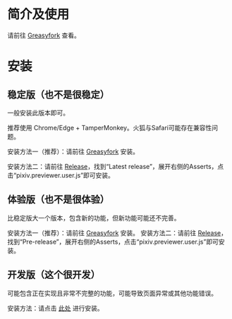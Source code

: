 # 简介及使用
请前往 <a href="https://greasyfork.org/zh-CN/scripts/30766">Greasyfork</a> 查看。

# 安装
## 稳定版（也不是很稳定）
一般安装此版本即可。

推荐使用 Chrome/Edge + TamperMonkey。火狐与Safari可能存在兼容性问题。

安装方法一（推荐）：请前往 <a href="https://greasyfork.org/zh-CN/scripts/30766">Greasyfork</a> 安装。

安装方法二：请前往 <a href="https://github.com/Ocrosoft/PixivPreviewer/releases">Release</a>，找到“Latest release”，展开右侧的Asserts，点击“pixiv.previewer.user.js”即可安装。
## 体验版（也不是很体验）
比稳定版大一个版本，包含新的功能，但新功能可能还不完善。

安装方法一（推荐）：请前往 <a href="https://greasyfork.org/zh-CN/scripts/430139">Greasyfork</a> 安装。
安装方法二：请前往 <a href="https://github.com/Ocrosoft/PixivPreviewer/releases">Release</a>，找到“Pre-release”，展开右侧的Asserts，点击“pixiv.previewer.user.js”即可安装。

## 开发版（这个很开发）
可能包含正在实现且非常不完整的功能，可能导致页面异常或其他功能错误。

安装方法：请点击 <a href="https://github.com/Ocrosoft/PixivPreviewer/raw/master/pixiv%20previewer.user.js">此处</a> 进行安装。